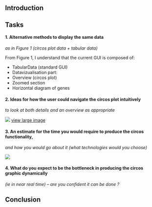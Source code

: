 ## Introduction



## Tasks
#### 1. Alternative methods to display the same data
_as in Figure 1 (circos plot data + tabular data)_

From Figure 1, I understand that the current GUI is composed of:
- TabularData  (standard GUI)
- Datavizualisation part:
 - Overview (circos plot)
 - Zoomed section
 - Horizontal diagram of genes
 

#### 2. Ideas for how the user could navigate the circos plot intuitively 
_to look at both details and an overview as appropriate_

![](https://raw.github.com/ig2gi/perso/master/sophia_genetics/circos_min.png?login=ig2gi&token=e4f8c2757d071f069abbebfc32ceaa5e)
[view large image](https://raw.github.com/ig2gi/perso/master/sophia_genetics/circos.png?login=ig2gi&token=4d2a8df49b153815caa1dc772cc93309)

#### 3. An estimate for the time you would require to produce the circos functionality, 
_and how you would go about it (what technologies would you choose)_



![](https://raw.github.com/ig2gi/perso/master/sophia_genetics/architecture.png?login=ig2gi&token=58043192f58c8153020f8a242057c7c6)


#### 4. What do you expect to be the bottleneck in producing the circos graphic dynamically 
_(ie in near real time) – are you confident it can be done ?_


## Conclusion

